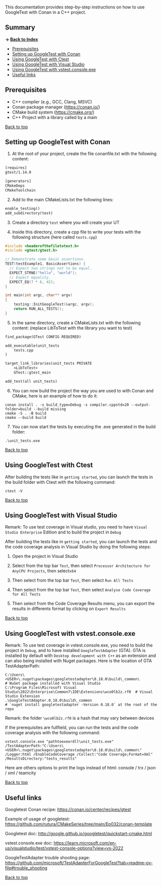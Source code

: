 This documentation provides step-by-step instructions on how to use GoogleTest with Conan in a C++ project.

## Summary

**-> [Back to Index](./README.md)**

* [Prerequisites](#prerequisites)
* [Setting up GoogleTest with Conan](#setting-up-googletest-with-conan)
* [Using GoogleTest with Ctest](#using-googletest-with-ctest)
* [Using GoogleTest with Visual Studio](#using-googletest-with-visual-studio)
* [Using GoogleTest with vstest.console.exe](#using-googletest-with-vstestconsoleexe)
* [Useful links](#useful-links)

## Prerequisites

- C++ compiler (e.g., GCC, Clang, MSVC)
- Conan package manager (https://conan.io/)
- CMake build system (https://cmake.org/)
- C++ Project with a library called by a main

[Back to top](#summary)

## Setting up GoogleTest with Conan

1. At the root of your project, create the file conanfile.txt with the following content:

```txt
[requires]
gtest/1.14.0

[generators]
CMakeDeps
CMakeToolchain
```

2. Add to the main CMakeLists.txt the following lines:

```txt
enable_testing()
add_subdirectory(test)
```

3. Create a directory `test` where you will create your UT

4. Inside this directory, create a cpp file to write your tests with the following structure (here called `tests.cpp`)

```cpp
#include <headerofthefiletotest.h>
#include <gtest/gtest.h>

// Demonstrate some basic assertions.
TEST(testExample1, BasicAssertions) {
  // Expect two strings not to be equal.
  EXPECT_STRNE("hello", "world");
  // Expect equality.
  EXPECT_EQ(7 * 6, 42);
}

int main(int argc, char** argv)
{
    testing::InitGoogleTest(&argc, argv);
    return RUN_ALL_TESTS();
}

```

5. In the same directory, create a CMakeLists.txt with the following content: (replace LibToTest with the library you want to test)

```txt
find_package(GTest CONFIG REQUIRED)

add_executable(unit_tests
    tests.cpp
)

target_link_libraries(unit_tests PRIVATE
    <LibToTest>
    GTest::gtest_main

add_test(all unit_tests)
```

6. You can now build the project the way you are used to with Conan and CMake, here is an example of how to do it:

```shell
conan install . -s build_type=Debug -s compiler.cppstd=20 --output-folder=build --build missing
cmake -S . -B build
cmake --build build
```

7. You can now start the tests by executing the .exe generated in the build folder:

```shell
.\unit_tests.exe
```

[Back to top](#summary)

## Using GoogleTest with Ctest

After building the tests like in `getting started`, you can launch the tests in the build folder with Ctest with the following command:

```shell
ctest -V
```

[Back to top](#summary)

## Using GoogleTest with Visual Studio

Remark: To use test coverage in Visual studio, you need to have `Visual Studio Enterprise` Edition and to build the project in `Debug`

After building the tests like in `getting started`, you can launch the tests and the code coverage analysis in Visual Studio by doing the following steps:

1. Open the project in Visual Studio

2. Select from the top bar `Test`, then select `Processor Architecture for AnyCPU Projects`, then select`x64`

3. Then select from the top bar `Test`, then select `Run All Tests`

4. Then select from the top bar `Test`, then select `Analyse Code Coverage for All Tests`

5. Then select from the Code Coverage Results menu, you can export the results in differents format by clicking on `Export Results`

[Back to top](#summary)

## Using GoogleTest with vstest.console.exe

Remark: 
To use test coverage in vstest.console.exe, you need to build the project in `Debug`, and to have installed `GoogleTestAdapter` (GTA).
GTA is installed by default with `Desktop development with C++` as an extension and can also being installed with Nuget packages.
Here is the location of GTA TestAdapterPath:

```shell
C:\Users\<USER>\.nuget\packages\googletestadapter\0.18.0\build\_common\                       # NuGet package installed with Visual Studio
C:\Program Files\Microsoft Visual Studio\2022\Enterprise\Common7\IDE\Extensions\wco0lb2z.rf0  # Visual Studio Extension
.\GoogleTestAdapter.0.18.0\build\_common                                                      # `nuget install googletestadapter -Version 0.18.0` at the root of the repo
```

Remark: the folder `\wco0lb2z.rf0` is a hash that may vary between devices

If the prerequisites are fullfield, you can run the tests and the code coverage analysis with the following command:

```shell
vstest.console.exe "pathtoexeordll\unit_tests.exe" /TestAdapterPath:"C:\Users\<USER>\.nuget\packages\googletestadapter\0.18.0\build\_common\" /Logger:html /EnableCodeCoverage /Collect:"Code Coverage;Format=Xml" /ResultsDirectory:"tests_results"
```

Here are others options to print the logs instead of html: console / trx / json / xml / teamcity

[Back to top](#summary)

## Useful links

Googletest Conan recipe:
https://conan.io/center/recipes/gtest

Example of usage of googletest:
https://github.com/rutura/CMakeSeries/tree/main/Ep032/conan-template

Googletest doc:
http://google.github.io/googletest/quickstart-cmake.html

vstest.console.exe doc:
https://learn.microsoft.com/en-us/visualstudio/test/vstest-console-options?view=vs-2022

GoogleTestAdapter trouble shooting page:
https://github.com/microsoft/TestAdapterForGoogleTest?tab=readme-ov-file#trouble_shooting

[Back to top](#summary)